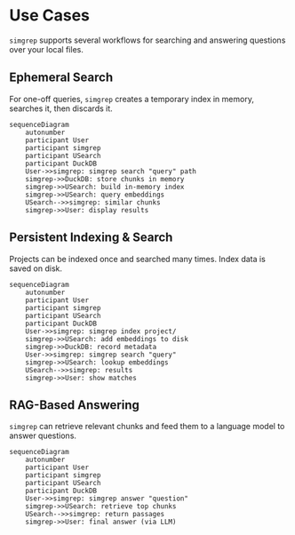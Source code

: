 # Use Cases

`simgrep` supports several workflows for searching and answering questions over your local files.

## Ephemeral Search

For one-off queries, `simgrep` creates a temporary index in memory, searches it, then discards it.

```mermaid
sequenceDiagram
    autonumber
    participant User
    participant simgrep
    participant USearch
    participant DuckDB
    User->>simgrep: simgrep search "query" path
    simgrep->>DuckDB: store chunks in memory
    simgrep->>USearch: build in-memory index
    simgrep->>USearch: query embeddings
    USearch-->>simgrep: similar chunks
    simgrep->>User: display results
```

## Persistent Indexing & Search

Projects can be indexed once and searched many times. Index data is saved on disk.

```mermaid
sequenceDiagram
    autonumber
    participant User
    participant simgrep
    participant USearch
    participant DuckDB
    User->>simgrep: simgrep index project/
    simgrep->>USearch: add embeddings to disk
    simgrep->>DuckDB: record metadata
    User->>simgrep: simgrep search "query"
    simgrep->>USearch: lookup embeddings
    USearch-->>simgrep: results
    simgrep->>User: show matches
```

## RAG-Based Answering

`simgrep` can retrieve relevant chunks and feed them to a language model to answer questions.

```mermaid
sequenceDiagram
    autonumber
    participant User
    participant simgrep
    participant USearch
    participant DuckDB
    User->>simgrep: simgrep answer "question"
    simgrep->>USearch: retrieve top chunks
    USearch-->>simgrep: return passages
    simgrep->>User: final answer (via LLM)
```
